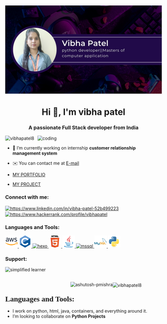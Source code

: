 ![logo](https://github.com/vibhapatel8/vibhapatel8/blob/main/Github%20Banner.png)
<h1 align="center">Hi 👋, I'm vibha patel</h1>
<h3 align="center">A passionate Full Stack developer from India</h3>
<img align="right" alt="coding" width="400" src="https://user-images.githubusercontent.com/55389276/140866485-8fb1c876-9a8f-4d6a-98dc-08c4981eaf70.gif">
<p align="left"> <img src="https://komarev.com/ghpvc/?username=vibhapatel8&label=Profile%20views&color=0e75b6&style=flat" alt="vibhapatel8" /> </p>

- 🔭 I’m currently working on internship **customer relationship management system**
 
- ✉️  You can contact me at [E-mail](mailto:vibhapatel0622@gmail.com)<br>

-  <a href="https://jabalpurvibha8.my.canva.site">MY PORTFOLIO</a>
-  <a href="https://sites.google.com/view/jbpvibhapatel02/home">MY PROJECT</a>
  
<h3 align="left">Connect with me:</h3>
<p align="left">
<a href="https://www.linkedin.com/in/vibha-patel-52b499223" target="blank"><img align="center" src="https://raw.githubusercontent.com/rahuldkjain/github-profile-readme-generator/master/src/images/icons/Social/linked-in-alt.svg" alt="https://www.linkedin.com/in/vibha-patel-52b499223" height="30" width="40" /></a>
<a href="https://www.hackerrank.com/profile/vibhapatel" target="blank"><img align="center" src="https://raw.githubusercontent.com/rahuldkjain/github-profile-readme-generator/master/src/images/icons/Social/hackerrank.svg" alt="https://www.hackerrank.com/profile/vibhapatel" height="30" width="40" /></a>
</p>

<h3 align="left">Languages and Tools:</h3>
<p align="left"> <a href="https://aws.amazon.com" target="_blank" rel="noreferrer"> <img src="https://raw.githubusercontent.com/devicons/devicon/master/icons/amazonwebservices/amazonwebservices-original-wordmark.svg" alt="aws" width="40" height="40"/> </a> <a href="https://www.cprogramming.com/" target="_blank" rel="noreferrer"> <img src="https://raw.githubusercontent.com/devicons/devicon/master/icons/c/c-original.svg" alt="c" width="40" height="40"/> </a> <a href="hexo.io/" target="_blank" rel="noreferrer"> <img src="https://www.vectorlogo.zone/logos/hexoio/hexoio-icon.svg" alt="hexo" width="40" height="40"/> </a> <a href="https://www.w3.org/html/" target="_blank" rel="noreferrer"> <img src="https://raw.githubusercontent.com/devicons/devicon/master/icons/html5/html5-original-wordmark.svg" alt="html5" width="40" height="40"/> </a> <a href="https://www.java.com" target="_blank" rel="noreferrer"> <img src="https://raw.githubusercontent.com/devicons/devicon/master/icons/java/java-original.svg" alt="java" width="40" height="40"/> </a> <a href="https://www.microsoft.com/en-us/sql-server" target="_blank" rel="noreferrer"> <img src="https://www.svgrepo.com/show/303229/microsoft-sql-server-logo.svg" alt="mssql" width="40" height="40"/> </a> <a href="https://www.mysql.com/" target="_blank" rel="noreferrer"> <img src="https://raw.githubusercontent.com/devicons/devicon/master/icons/mysql/mysql-original-wordmark.svg" alt="mysql" width="40" height="40"/> </a> <a href="https://www.python.org" target="_blank" rel="noreferrer"> <img src="https://raw.githubusercontent.com/devicons/devicon/master/icons/python/python-original.svg" alt="python" width="40" height="40"/> </a> </p>
<h3 align="left">Support:</h3>
<p><a href="https://www.buymeacoffee.com/simplified"> <img align="left" src="https://cdn.buymeacoffee.com/buttons/v2/default-yellow.png" height="50" width="210" alt="simplified learner" /></a></p><br><br>
<p><img align="left" src="https://github-readme-stats.vercel.app/api/top-langs?username=ashutosh-pmishra&show_icons=true&locale=en&layout=compact" alt="ashutosh-pmishra" /></p>
<p><img align="center" src="https://github-readme-stats.vercel.app/api/top-langs?username=vibhapatel8&show_icons=true&locale=en&layout=compact" alt="vibhapatel8" /></p>
<!--
**vibhapatel8/vibhapatel8** is a ✨ _special_ ✨ repository because its `README.md` (this file) appears on your GitHub profile.
<!-- Languages and Tools Section -->
<h3 align="left"><font size="+2" face="Verdana">Languages and Tools:</font></h3>


- I work on python, html, java, containers, and everything around it.
- I’m looking to collaborate on **Python Projects**
 
